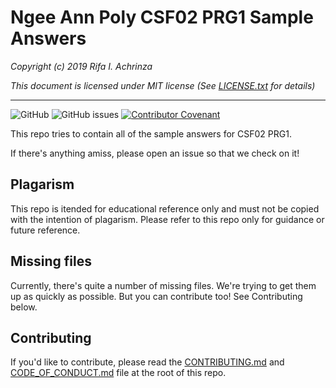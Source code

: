# Ngee Ann Poly CSF02 PRG1 Sample Answers

*Copyright (c) 2019 Rifa I. Achrinza*

*This document is licensed under MIT license (See [LICENSE.txt](LICENSE.txt) for details)*

---
![GitHub](https://img.shields.io/github/license/achrinza/np-prg1-answers)
![GitHub issues](https://img.shields.io/github/issues/achrinza/np-prg1-answers)
[![Contributor Covenant](https://img.shields.io/badge/Contributor%20Covenant-v1.4%20adopted-ff69b4.svg)](code-of-conduct.md)

This repo tries to contain all of the sample answers for CSF02 PRG1.

If there's anything amiss, please open an issue so that we check on it!

## Plagarism

This repo is itended for educational reference only and must not be copied with the intention of plagarism. Please refer to this repo only for guidance or future reference.

## Missing files

Currently, there's quite a number of missing files. We're trying to get them up as quickly as possible. But you can contribute too! See Contributing below.

## Contributing

If you'd like to contribute, please read the [CONTRIBUTING.md](CONTRIBUTING.md) and [CODE_OF_CONDUCT.md](CODE_OF_CONDUCT.md) file at the root of this repo.